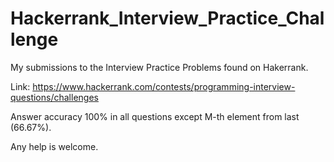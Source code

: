 # Hackerrank_Interview_Practice_Challenge
My submissions to the Interview Practice Problems found on Hakerrank.

Link: https://www.hackerrank.com/contests/programming-interview-questions/challenges

Answer accuracy 100% in all questions except M-th element from last (66.67%).

Any help is welcome.
